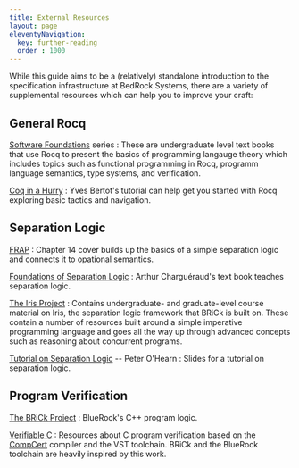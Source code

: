 ```yaml
---
title: External Resources
layout: page
eleventyNavigation:
  key: further-reading
  order : 1000
---
```


While this guide aims to be a (relatively) standalone introduction to the specification infrastructure at BedRock Systems, there are a variety of supplemental resources which can help you to improve your craft:

## General Rocq

[Software Foundations](https://deepspec.github.io/sf/) series
: These are undergraduate level text books that use Rocq to present the basics of programming langauge theory which includes topics such as functional programming in Rocq, programm language semantics, type systems, and verification.

[Coq in a Hurry](https://cel.hal.science/file/index/docid/459139/filename/coq-hurry.pdf)
: Yves Bertot's tutorial can help get you started with Rocq exploring basic tactics and navigation.

## Separation Logic

[FRAP](http://adam.chlipala.net/frap/frap_book.pdf)
: Chapter 14 cover builds up the basics of a simple separation logic and connects it to opational semantics.

[Foundations of Separation Logic](http://www.chargueraud.org/teach/verif/)
: Arthur Charguéraud's text book teaches separation logic.

[The Iris Project](https://iris-project.org/#learning)
: Contains undergraduate- and graduate-level course material on Iris, the separation logic framework that BRiCk is built on.
These contain a number of resources built around a simple imperative programming language and goes all the way up through advanced concepts such as reasoning about concurrent programs.

[Tutorial on Separation Logic](http://www0.cs.ucl.ac.uk/staff/p.ohearn/Talks/CAV08tutorial.pdf) -- Peter O'Hearn
: Slides for a tutorial on separation logic.

## Program Verification

[The BRiCk Project](https://github.com/bluerock-io/BRiCk)
: BlueRock's C++ program logic.

[Verifiable C](https://vst.cs.princeton.edu/veric/)
: Resources about C program verification based on the [CompCert](https://compcert.org/) compiler and the VST toolchain.
BRiCk and the BlueRock toolchain are heavily inspired by this work.
